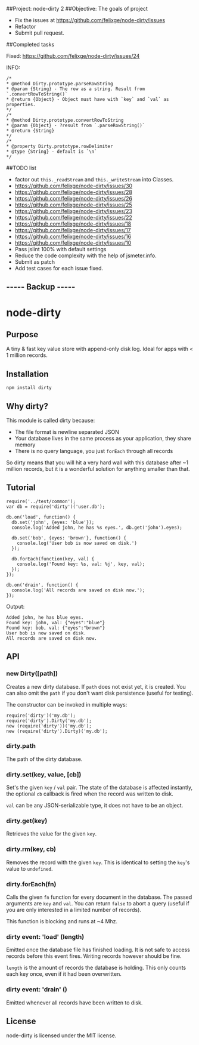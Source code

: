##Project: node-dirty 2
##Objective: 
The goals of project<br/>
- Fix the issues at <https://github.com/felixge/node-dirty/issues>
- Refactor
- Submit pull request.

##Completed tasks

Fixed: https://github.com/felixge/node-dirty/issues/24

INFO: 

    /*
	* @method Dirty.prototype.parseRowString
	* @param {String} - The row as a string. Result from `.convertRowToString()`
	* @return {Object} - Object must have with `key` and `val` as properties.
	*/
	/*
	* @method Dirty.prototype.convertRowToString
	* @param {Object} - ?result from `.parseRowString()`
	* @return {String}
	*/
	/*
	* @property	Dirty.prototype.rowDelimiter
	* @type {String} - default is `\n`
	*/

##TODO list

- factor out `this._readStream` and `this._writeStream` into Classes.
- https://github.com/felixge/node-dirty/issues/30
- https://github.com/felixge/node-dirty/issues/28
- https://github.com/felixge/node-dirty/issues/26
- https://github.com/felixge/node-dirty/issues/25
- https://github.com/felixge/node-dirty/issues/23
- https://github.com/felixge/node-dirty/issues/22
- https://github.com/felixge/node-dirty/issues/18
- https://github.com/felixge/node-dirty/issues/17
- https://github.com/felixge/node-dirty/issues/16
- https://github.com/felixge/node-dirty/issues/10
- Pass jslint 100% with default settings
- Reduce the code complexity with the help of jsmeter.info.
- Submit as patch
- Add test cases for each issue fixed.


## ----- Backup -----


# node-dirty

## Purpose

A tiny & fast key value store with append-only disk log. Ideal for apps with < 1 million records.

## Installation

    npm install dirty

## Why dirty?

This module is called dirty because:

* The file format is newline separated JSON
* Your database lives in the same process as your application, they share memory
* There is no query language, you just `forEach` through all records

So dirty means that you will hit a very hard wall with this database after ~1 million records,
but it is a wonderful solution for anything smaller than that.

## Tutorial

    require('../test/common');
    var db = require('dirty')('user.db');

    db.on('load', function() {
      db.set('john', {eyes: 'blue'});
      console.log('Added john, he has %s eyes.', db.get('john').eyes);

      db.set('bob', {eyes: 'brown'}, function() {
        console.log('User bob is now saved on disk.')
      });

      db.forEach(function(key, val) {
        console.log('Found key: %s, val: %j', key, val);
      });
    });

    db.on('drain', function() {
      console.log('All records are saved on disk now.');
    });

Output:

    Added john, he has blue eyes.
    Found key: john, val: {"eyes":"blue"}
    Found key: bob, val: {"eyes":"brown"}
    User bob is now saved on disk.
    All records are saved on disk now.

## API

### new Dirty([path])

Creates a new dirty database. If `path` does not exist yet, it is created. You
can also omit the `path` if you don't want disk persistence (useful for testing).

The constructor can be invoked in multiple ways:

    require('dirty')('my.db');
    require('dirty').Dirty('my.db');
    new (require('dirty'))('my.db');
    new (require('dirty').Dirty)('my.db');

### dirty.path

The path of the dirty database.

### dirty.set(key, value, [cb])

Set's the given `key` / `val` pair. The state of the database is affected instantly,
the optional `cb` callback is fired when the record was written to disk.

`val` can be any JSON-serializable type, it does not have to be an object.

### dirty.get(key)

Retrieves the value for the given `key`.

### dirty.rm(key, cb)

Removes the record with the given `key`. This is identical to setting the `key`'s value
to `undefined`.

### dirty.forEach(fn)

Calls the given `fn` function for every document in the database. The passed
arguments are `key` and `val`. You can return `false` to abort a query (useful
if you are only interested in a limited number of records).

This function is blocking and runs at ~4 Mhz.

### dirty event: 'load' (length)

Emitted once the database file has finished loading. It is not safe to access
records before this event fires. Writing records however should be fine.

`length` is the amount of records the database is holding. This only counts each
key once, even if it had been overwritten.

### dirty event: 'drain' ()

Emitted whenever all records have been written to disk.

## License

node-dirty is licensed under the MIT license.
